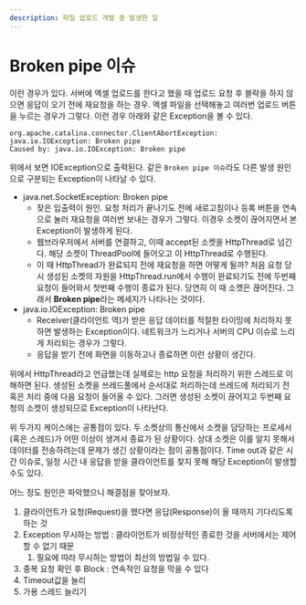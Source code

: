 ```yaml
---
description: 파일 업로드 개발 중 발생한 일
---
```


# Broken pipe 이슈

이런 경우가 있다. 서버에 엑셀 업로드를 한다고 했을 때 업로드 요청 후 블락을 하지 않으면 응답이 오기 전에 재요청을 하는 경우. 엑셀 파일을 선택해놓고 여러번 업로드 버튼을 누르는 경우가 그렇다. 이런 경우 아래와 같은 Exception을 볼 수 있다.

```text
org.apache.catalina.connector.ClientAbortException: java.io.IOException: Broken pipe
Caused by: java.io.IOException: Broken pipe
```

위에서 보면 IOException으로 출력된다. 같은 `Broken pipe 이슈`라도 다른 발생 원인으로 구분되는 Exception이 나타날 수 있다.

* java.net.SocketException: Broken pipe
  * 잦은 입출력이 원인. 요청 처리가 끝나기도 전에 새로고침이나 등록 버튼을 연속으로 눌러 재요청을 여러번 보내는 경우가 그렇다. 이경우 소켓이 끊어지면서 본 Exception이 발생하게 된다.
  * 웹브라우저에서 서버를 연결하고, 이때 accept된 소켓을 HttpThread로 넘긴다. 해당 소켓이 ThreadPool에 들어오고 이 HttpThread로 수행된다.
  * 이 때 HttpThread가 완료되지 전에 재요청을 하면 어떻게 될까? 처음 요청 당시 생성된 소켓의 자원을 HttpThread.run에서 수행이 완료되기도 전에 두번째 요청이 들어와서 첫번째 수행이 종료가 된다. 당연히 이 때 소켓은 끊어진다. 그래서 **Broken pipe**라는 메세지가 나타나는 것이다.
* java.io.IOException: Broken pipe
  * Receiver\(클라이언트 역\)가 받은 응답 데이터를 적절한 타이밍에 처리하지 못하면 발생하는 Exception이다. 네트워크가 느리거나 서버의 CPU 이슈로 느리게 처리되는 경우가 그렇다.
  * 응답을 받기 전에 화면을 이동하고나 종료하면 이런 상황이 생긴다.

위에서 HttpThread라고 언급했는데 실제로는 http 요청을 처리하기 위한 스레드로 이해하면 된다. 생성된 소켓을 쓰레드풀에서 순서대로 처리하는데 쓰레드에 처리되기 전 혹은 처리 중에 다음 요청이 들어올 수 있다. 그러면 생성된 소켓이 끊어지고 두번째 요청의 소켓이 생성되므로 Exception이 나타난다.

위 두가지 케이스에는 공통점이 있다. 두 소켓상의 통신에서 소켓을 담당하는 프로세서\(혹은 스레드\)가 어떤 이상이 생겨서 종료가 된 상황이다. 상대 소켓은 이를 알지 못해서 데이터를 전송하려는데 문제가 생긴 상황이라는 점이 공통점이다. Time out과 같은 시간 이슈로, 일정 시간 내 응답을 받을 클라이언트를 찾지 못해 해당 Exception이 발생할 수도 있다.

어느 정도 원인은 파악했으니 해결점을 찾아보자.

1. 클라이언트가 요청\(Request\)을 했다면 응답\(Response\)이 올 때까지 기다리도록 하는 것
2. Exception 무시하는 방법 : 클라이언트가 비정상적인 종료한 것을 서버에서는 제어할 수 없기 때문
   1. 필요에 따라 무시하는 방법이 최선의 방법일 수 있다.
3. 중복 요청 확인 후 Block : 연속적인 요청을 막을 수 있다
4. Timeout값을 늘리
5. 가용 스레드 늘리기

